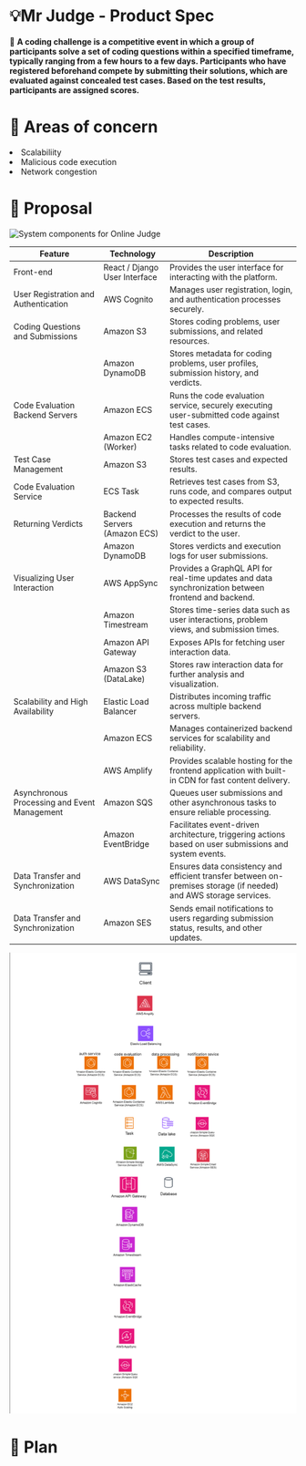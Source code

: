 <h1>💡Mr Judge - Product Spec</h1>
🤔 <b>A coding challenge is a competitive event in which a group of participants solve a set of coding questions within a specified timeframe, typically ranging from a few hours to a few days. Participants who have registered beforehand compete by submitting their solutions, which are
evaluated against concealed test cases. Based on the test results, participants are assigned scores.</b>

<h1>👀 Areas of concern</h1>
<li>Scalabiliity</li>
<li>Malicious code execution</li>
<li>Network congestion</li>

<h1>💭 Proposal</h1>
<img src="https://github.com/VikkiSinghs/oj/assets/68416943/4cfefc57-0594-4ef0-890e-ba7c70e54009" alt="System components for Online Judge">

<table>
  <thead>
    <tr>
      <th>Feature</th>
      <th>Technology</th>
      <th>Description</th>
    </tr>
  </thead>
  <tbody>
    <tr>
      <td>Front-end</td>
      <td>React / Django User Interface</td>
      <td>Provides the user interface for interacting with the platform.</td>
    </tr>
    <tr>
      <td>User Registration and Authentication</td>
      <td>AWS Cognito</td>
      <td>Manages user registration, login, and authentication processes securely.</td>
    </tr>
    <tr>
      <td>Coding Questions and Submissions</td>
      <td  >Amazon S3</td>
      <td>Stores coding problems, user submissions, and related resources.</td>
    </tr>
    <tr>
      <td> </td>
      <td>Amazon DynamoDB</td>
      <td>Stores metadata for coding problems, user profiles, submission history, and verdicts.</td>
    </tr>
    <tr>
      <td>Code Evaluation Backend Servers</td>
      <td  >Amazon ECS</td>
      <td>Runs the code evaluation service, securely executing user-submitted code against test cases.</td>
    </tr>
    <tr>
      <td> </td>
      <td>Amazon EC2 (Worker)</td>
      <td>Handles compute-intensive tasks related to code evaluation.</td>
    </tr>
    <tr>
      <td>Test Case Management</td>
      <td>Amazon S3</td>
      <td>Stores test cases and expected results.</td>
    </tr>
    <tr>
      <td>Code Evaluation Service</td>
      <td>ECS Task</td>
      <td>Retrieves test cases from S3, runs code, and compares output to expected results.</td>
    </tr>
    <tr>
      <td>Returning Verdicts</td>
      <td  >Backend Servers (Amazon ECS)</td>
      <td>Processes the results of code execution and returns the verdict to the user.</td>
    </tr>
    <tr>
      <td> </td>
      <td>Amazon DynamoDB</td>
      <td>Stores verdicts and execution logs for user submissions.</td>
    </tr>
    <tr>
      <td>Visualizing User Interaction</td>
      <td >AWS AppSync</td>
      <td>Provides a GraphQL API for real-time updates and data synchronization between frontend and backend.</td>
    </tr>
    <tr>
      <td> </td>
      <td>Amazon Timestream</td>
      <td>Stores time-series data such as user interactions, problem views, and submission times.</td>
    </tr>
    <tr>
      <td> </td>
      <td>Amazon API Gateway</td>
      <td>Exposes APIs for fetching user interaction data.</td>
    </tr>
    <tr>
      <td> </td>
      <td>Amazon S3 (DataLake)</td>
      <td>Stores raw interaction data for further analysis and visualization.</td>
    </tr>
    <tr>
      <td>Scalability and High Availability</td>
      <td>Elastic Load Balancer</td>
      <td>Distributes incoming traffic across multiple backend servers.</td>
    </tr>
    <tr>
      <td> </td>
      <td>Amazon ECS</td>
      <td>Manages containerized backend services for scalability and reliability.</td>
    </tr>
    <tr>
      <td> </td>
      <td>AWS Amplify</td>
      <td>Provides scalable hosting for the frontend application with built-in CDN for fast content delivery.</td>
    </tr>
    <tr>
      <td>Asynchronous Processing and Event Management</td>
      <td  >Amazon SQS</td>
      <td>Queues user submissions and other asynchronous tasks to ensure reliable processing.</td>
    </tr>
    <tr>
      <td> </td>
      <td>Amazon EventBridge</td>
      <td>Facilitates event-driven architecture, triggering actions based on user submissions and system events.</td>
    </tr>
    <tr>
      <td>Data Transfer and Synchronization</td>
      <td>AWS DataSync</td>
      <td>Ensures data consistency and efficient transfer between on-premises storage (if needed) and AWS storage services.</td>
    </tr>
    <tr>
      <td>Data Transfer and Synchronization</td>
      <td>Amazon SES</td>
      <td>Sends email notifications to users regarding submission status, results, and other updates.</td>
    </tr>
  </tbody>
</table>
<img src="https://github.com/VikkiSinghs/Mr.-Judge/blob/main/Screenshot%20(13).png" >

<h1>🛫 Plan</h1>
